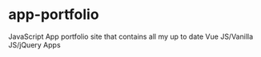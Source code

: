 # app-portfolio
JavaScript App portfolio site that contains all my up to date Vue JS/Vanilla JS/jQuery Apps
